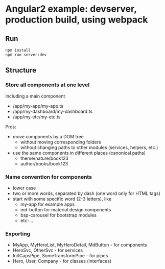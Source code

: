 Angular2 example: devserver, production build, using webpack
===


Run
---

```
npm install
npm run server:dev
```


Structure
---

### Store all components at one level

Including a main component
  - /app/my-app/my-app.ts
  - /app/my-dashboard/my-dashboard.ts
  - /app/my-etc/my-etc.ts

Pros:
- move components by a DOM tree
  - without moving corresponding folders
  - without changing paths to other modules (services, helpers, etc.)
- use the same components in different places (canonical paths)
  - theme/nature/book123
  - author/books/book123


### Name convention for components

- lower case
- two or more words, separated by dash (one word only for HTML tags)
- start with some specific word (2-3 letters), like
  - my-app for example apps
  - md-button for material design components
  - bsp-carousel for bootstrap modules
  - etc-...


### Exporting

- MyApp, MyHeroList, MyHeroDetail, MdButton - for components
- HeroSvc, OtherSvc - for services
- InitCapsPipe, SomeTransformPipe - for pipes
- Hero, User, Company - for classes (interfaces)